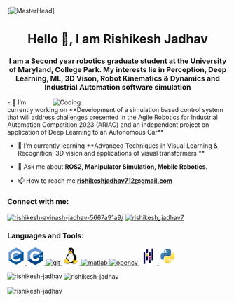 [![MasterHead](https://github.com/Rishikesh-Jadhav/ARIAC_2023/blob/main/Ariac_workfloor.png)]
<h1 align="center">Hello 👋, I am Rishikesh Jadhav</h1>
<h3 align="center">I am a Second year robotics graduate student at the University of Maryland, College Park. My interests lie in Perception, Deep Learning, ML, 3D Vison, Robot Kinematics & Dynamics and Industrial 
 Automation software simulation</h3>
<img align="right" alt="Coding" width="400" src="https://cdn.dribbble.com/users/1162077/screenshots/3848914/programmer.gif">
- 🔭 I’m currently working on **Development of a simulation based control system that will address challenges presented in the Agile Robotics for Industrial Automation Competition 2023 (ARIAC) and an independent project on application of Deep Learning to an Autonomous Car**

- 🌱 I’m currently learning **Advanced Techniques in Visual Learning & Recognition, 3D vision and applications of visual transformers **

- 💬 Ask me about **ROS2, Manipulator Simulation, Mobile Robotics.**

- 📫 How to reach me **rishikeshjadhav712@gmail.com**

<h3 align="left">Connect with me:</h3>
<p align="left">
<a href="https://linkedin.com/in/rishikesh-avinash-jadhav-5667a91a9/" target="blank"><img align="center" src="https://raw.githubusercontent.com/rahuldkjain/github-profile-readme-generator/master/src/images/icons/Social/linked-in-alt.svg" alt="rishikesh-avinash-jadhav-5667a91a9/" height="30" width="40" /></a>
<a href="https://instagram.com/rishikesh_jadhav7" target="blank"><img align="center" src="https://raw.githubusercontent.com/rahuldkjain/github-profile-readme-generator/master/src/images/icons/Social/instagram.svg" alt="rishikesh_jadhav7" height="30" width="40" /></a>
</p>

<h3 align="left">Languages and Tools:</h3>
<p align="left"> <a href="https://www.cprogramming.com/" target="_blank" rel="noreferrer"> <img src="https://raw.githubusercontent.com/devicons/devicon/master/icons/c/c-original.svg" alt="c" width="40" height="40"/> </a> <a href="https://www.w3schools.com/cpp/" target="_blank" rel="noreferrer"> <img src="https://raw.githubusercontent.com/devicons/devicon/master/icons/cplusplus/cplusplus-original.svg" alt="cplusplus" width="40" height="40"/> </a> <a href="https://git-scm.com/" target="_blank" rel="noreferrer"> <img src="https://www.vectorlogo.zone/logos/git-scm/git-scm-icon.svg" alt="git" width="40" height="40"/> </a> <a href="https://www.linux.org/" target="_blank" rel="noreferrer"> <img src="https://raw.githubusercontent.com/devicons/devicon/master/icons/linux/linux-original.svg" alt="linux" width="40" height="40"/> </a> <a href="https://www.mathworks.com/" target="_blank" rel="noreferrer"> <img src="https://upload.wikimedia.org/wikipedia/commons/2/21/Matlab_Logo.png" alt="matlab" width="40" height="40"/> </a> <a href="https://opencv.org/" target="_blank" rel="noreferrer"> <img src="https://www.vectorlogo.zone/logos/opencv/opencv-icon.svg" alt="opencv" width="40" height="40"/> </a> <a href="https://pandas.pydata.org/" target="_blank" rel="noreferrer"> <img src="https://raw.githubusercontent.com/devicons/devicon/2ae2a900d2f041da66e950e4d48052658d850630/icons/pandas/pandas-original.svg" alt="pandas" width="40" height="40"/> </a> <a href="https://www.python.org" target="_blank" rel="noreferrer"> <img src="https://raw.githubusercontent.com/devicons/devicon/master/icons/python/python-original.svg" alt="python" width="40" height="40"/> </a> </p>

<p><img align="left" src="https://github-readme-stats.vercel.app/api/top-langs?username=rishikesh-jadhav&show_icons=true&locale=en&layout=compact" alt="rishikesh-jadhav" /></p>

<p>&nbsp;<img align="center" src="https://github-readme-stats.vercel.app/api?username=rishikesh-jadhav&show_icons=true&locale=en" alt="rishikesh-jadhav" /></p>

<p><img align="center" src="https://github-readme-streak-stats.herokuapp.com/?user=rishikesh-jadhav&" alt="rishikesh-jadhav" /></p>
